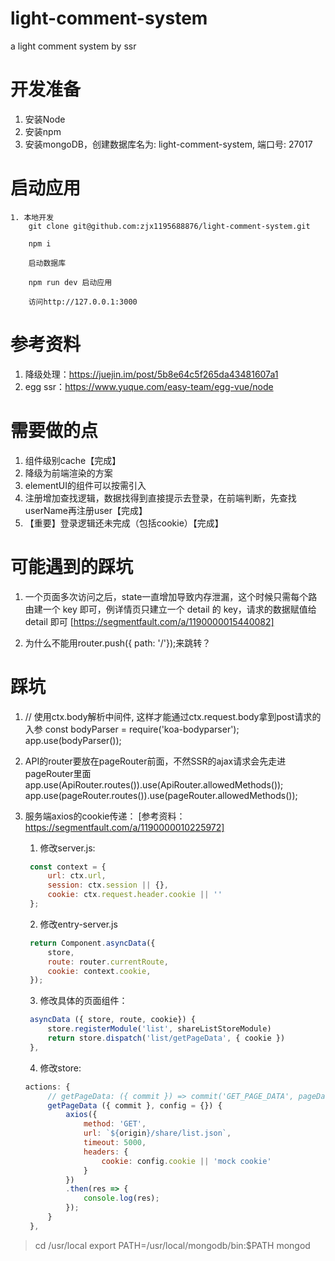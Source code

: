 # light-comment-system
a light comment system by ssr

# 开发准备
1. 安装Node
2. 安装npm
3. 安装mongoDB，创建数据库名为: light-comment-system, 端口号: 27017

# 启动应用
```
1. 本地开发
    git clone git@github.com:zjx1195688876/light-comment-system.git

    npm i

    启动数据库

    npm run dev 启动应用

    访问http://127.0.0.1:3000
```

# 参考资料
1. 降级处理：https://juejin.im/post/5b8e64c5f265da43481607a1
2. egg ssr：https://www.yuque.com/easy-team/egg-vue/node

# 需要做的点
1. 组件级别cache【完成】
2. 降级为前端渲染的方案
3. elementUI的组件可以按需引入
4. 注册增加查找逻辑，数据找得到直接提示去登录，在前端判断，先查找userName再注册user【完成】
5. 【重要】登录逻辑还未完成（包括cookie）【完成】

# 可能遇到的踩坑
1. 一个页面多次访问之后，state一直增加导致内存泄漏，这个时候只需每个路由建一个 key 即可，例详情页只建立一个 detail 的 key，请求的数据赋值给 detail 即可 [https://segmentfault.com/a/1190000015440082]

2. 为什么不能用router.push({ path: '/'});来跳转？

# 踩坑
1. // 使用ctx.body解析中间件, 这样才能通过ctx.request.body拿到post请求的入参
   const bodyParser = require('koa-bodyparser');
   app.use(bodyParser());

2. API的router要放在pageRouter前面，不然SSR的ajax请求会先走进pageRouter里面
   app.use(ApiRouter.routes()).use(ApiRouter.allowedMethods());
   app.use(pageRouter.routes()).use(pageRouter.allowedMethods());

3. 服务端axios的cookie传递： [参考资料：https://segmentfault.com/a/1190000010225972]
   1. 修改server.js:
   ```javascript
    const context = {
        url: ctx.url,
        session: ctx.session || {},
        cookie: ctx.request.header.cookie || ''
    };
   ```
   2. 修改entry-server.js
   ```javascript
    return Component.asyncData({
        store,
        route: router.currentRoute,
        cookie: context.cookie,
    });
   ```
   3. 修改具体的页面组件：
   ```javascript
    asyncData ({ store, route, cookie}) {
        store.registerModule('list', shareListStoreModule)
        return store.dispatch('list/getPageData', { cookie })
    },
   ```
   4. 修改store:
   ```javascript
   actions: {
        // getPageData: ({ commit }) => commit('GET_PAGE_DATA', pageData)
        getPageData ({ commit }, config = {}) {
            axios({
                method: 'GET',
                url: `${origin}/share/list.json`,
                timeout: 5000,
                headers: {
                    cookie: config.cookie || 'mock cookie'
                }
            })
            .then(res => {
                console.log(res);
            });
        }
    },
   ```


> cd /usr/local
> export PATH=/usr/local/mongodb/bin:$PATH
> mongod